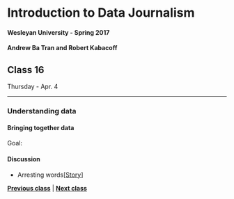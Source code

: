 # Introduction to Data Journalism
  
#### Wesleyan University - Spring 2017
  
**Andrew Ba Tran and Robert Kabacoff**
  
## Class 16
Thursday - Apr. 4
                             
----
                             
### Understanding data
                             
#### Bringing together data
                             
Goal: 
                             
#### Discussion

    
* Arresting words[[Story](http://apps.bostonglobe.com/graphics/2016/04/arresting-words/)]
                                 
                   
**[Previous class](class15.md)** | **[Next class](class17.md)**
